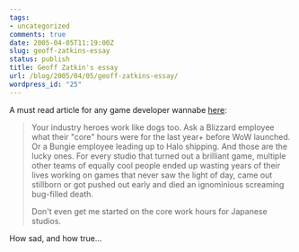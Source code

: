 ```yaml
---
tags:
- uncategorized
comments: true
date: 2005-04-05T11:19:00Z
slug: geoff-zatkins-essay
status: publish
title: Geoff Zatkin's essay
url: /blog/2005/04/05/geoff-zatkins-essay/
wordpress_id: "25"
---
```


A must read article for any game developer wannabe [here](http://www.penny-arcade.com/news.php3?date=2005-04-04):


> Your industry heroes work like dogs too. Ask a Blizzard employee what their "core" hours were for the last year+ before WoW launched. Or a Bungie employee leading up to Halo shipping. And those are the lucky ones. For every studio that turned out a brilliant game, multiple other teams of equally cool people ended up wasting years of their lives working on games that never saw the light of day, came out stillborn or got pushed out early and died an ignominious screaming bug-filled death.
>
> Don't even get me started on the core work hours for Japanese studios.


How sad, and how true...
